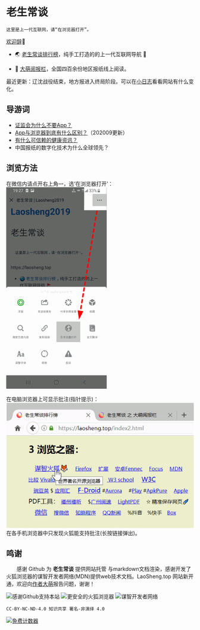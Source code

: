 老生常谈
========

	这里是上一代互联网，请“在浏览器打开”。

[欢迎辞](author/speech.txt "初心与历程")🙂

* 🌏 [老生常谈排行榜](index2.html "大浪淘沙，精选网站")，纯手工打造的的上一代互联网导航 🚩

* 📰 [大萌阅报栏](yuebaolan.html "全球报讯，正在汇集")，全国四百余份地区报纸线上阅读。

最近更新：辽沈战役结束，地方报进入终局阶段。可以在[小日志](broad/blog.txt "网站小日志")看看网站有什么变化。


导游词
--------

+ [证监会为什么不要App？](changtan/证监会公布的七家信息披露媒体.txt.md)
+ [App与浏览器到底有什么区别？](changtan/App和浏览器的三个区别.txt.md)（202009更新）
+ [有什么可信赖的健康资讯？](changtan/介绍几个权威的医疗健康类报纸.txt.md)
+ 中国报纸的数字化技术为什么全球领先？


浏览方法
--------

在微信内请点开右上角┅，选‘在浏览器打开’：  
 ![](Help-WeChat.png)

在电脑浏览器上可显示批注(指针提示)：  
 ![](Help-Mouse.png)  
在各手机浏览器中只发现火狐能支持批注(长按链接弹出)。

鸣谢
------

　　感谢 Github 为 **老生常谈** 提供网站托管 与markdown文档渲染，感谢开发了火狐浏览器的谋智开发者网络(MDN)提供web技术文档。LaoSheng.top 网站新开通，欢迎向[作者大萌](author/contact.txt "联系作者")报告问题，谢谢！
  
![感谢Github支持本站](https://tosdr.org/logo/github.png)
![更安全的火狐浏览器](https://www.mozilla.org/media/protocol/img/logos/firefox/browser/logo-sm.f2523d97cbe0.png)
![谋智开发者网络](https://developer.mozilla.org/static/img/favicon72.cc65d1d762a0.png)

	CC-BY-NC-ND-4.0 知识共享 署名-非演绎 4.0

<a href="https://www.mfwztj.com/" target="_blank"><img src="https://www.mfwztj.com/hit.php?id=ymuvxfn&nd=3&style=5" border="0" alt="免费计数器"></a>
<script language="javascript" src="http://www.alicount.com/1683"></script>
<!-- Global site tag (gtag.js) - Google Analytics -->
<script async src="https://www.googletagmanager.com/gtag/js?id=UA-179794713-1"></script>
<script>
  window.dataLayer = window.dataLayer || [];
  function gtag(){dataLayer.push(arguments);}
  gtag('js', new Date());
  gtag('config', 'UA-179794713-1');
</script>
